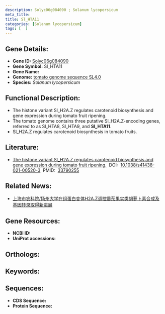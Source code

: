 ```yaml
---
description: Solyc06g084090 ; Solanum lycopersicum
meta_title:
title: Sl_HTA11
categories: [Solanum lycopersicum]
tags: [  ]
---
```


## Gene Details:
- **Gene ID:**	[Solyc06g084090]()
- **Gene Symbol:** Sl_HTA11
- **Gene Name:** 
- **Genome:** [tomato genome sequence SL4.0]()
- **Species:** *Solanum lycopersicum*

## Functional Description:
   - The histone variant Sl_H2A.Z regulates carotenoid biosynthesis and gene expression during tomato fruit ripening.
   - The tomato genome contains three putative Sl_H2A.Z-encoding genes, referred to as Sl_HTA8, Sl_HTA9, and **Sl_HTA11**.
   - Sl_H2A.Z regulates carotenoid biosynthesis in tomato fruits.

## Literature:
   - [The histone variant Sl_H2A.Z regulates carotenoid biosynthesis and gene expression during tomato fruit ripening.]( https://academic.oup.com/hr/article/doi/10.1038/s41438-021-00520-3/6446619?login=true)&nbsp;&nbsp;DOI:&nbsp;&nbsp;[10.1038/s41438-021-00520-3](https://academic.oup.com/hr/article/doi/10.1038/s41438-021-00520-3/6446619?login=true)&nbsp;&nbsp;PMID:&nbsp;&nbsp;[33790255](https://pubmed.ncbi.nlm.nih.gov/33790255/)

## Related News:
   - [上海市农科院/扬州大学在组蛋白变体H2A.Z调控番茄果实类胡萝卜素合成及基因转录取得新进展](https://mp.weixin.qq.com/s?__biz=MzIyOTY2NDYyNQ==&mid=2247512089&idx=5&sn=ae55c10a190a33d9497d3e71ec33bdbf&chksm=e8bdc207dfca4b113167f9af56a562d101450dafece5052a61a6295f11a3758ce11653eb96cb&scene=27#wechat_redirect)

## Gene Resources:
- **NCBI ID:** [](https://www.ncbi.nlm.nih.gov/gene/?term=)
- **UniProt accessions:** [](https://www.uniprot.org/uniprotkb//entry)

## Orthologs:

## Keywords:


## Sequences:
- **CDS Sequence:**
- **Protein Sequence:**
